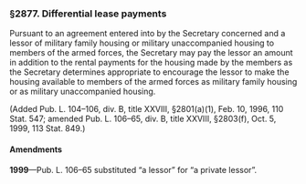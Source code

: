 ### §2877. Differential lease payments ###

Pursuant to an agreement entered into by the Secretary concerned and a lessor of military family housing or military unaccompanied housing to members of the armed forces, the Secretary may pay the lessor an amount in addition to the rental payments for the housing made by the members as the Secretary determines appropriate to encourage the lessor to make the housing available to members of the armed forces as military family housing or as military unaccompanied housing.

(Added Pub. L. 104–106, div. B, title XXVIII, §2801(a)(1), Feb. 10, 1996, 110 Stat. 547; amended Pub. L. 106–65, div. B, title XXVIII, §2803(f), Oct. 5, 1999, 113 Stat. 849.)

#### Amendments ####

**1999**—Pub. L. 106–65 substituted “a lessor” for “a private lessor”.